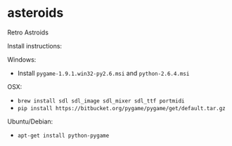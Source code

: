 asteroids
=========

Retro Astroids

Install instructions:

Windows:
- Install `pygame-1.9.1.win32-py2.6.msi` and `python-2.6.4.msi`

OSX:
- `brew install sdl sdl_image sdl_mixer sdl_ttf portmidi`
- `pip install https://bitbucket.org/pygame/pygame/get/default.tar.gz`

Ubuntu/Debian:
- `apt-get install python-pygame`




